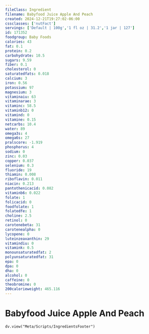 ```yaml
---
fileClass: Ingredient
filename: Babyfood Juice Apple And Peach
created: 2024-12-21T19:27:02-06:00
cssclasses: ['nutFact']
servings: ['Default | 100g','1 fl oz | 31.2','1 jar | 127']
id: 171352
foodgroup: Baby Foods
calories: 43
fat: 0.1
protein: 0.2
carbohydrate: 10.5
sugars: 9.59
fiber: 0.1
cholesterol: 0
saturatedfats: 0.018
calcium: 3
iron: 0.56
potassium: 97
magnesium: 3
vitaminaiu: 63
vitaminarae: 3
vitaminc: 58.5
vitaminb12: 0
vitamind: 0
vitamine: 0.15
netcarbs: 10.4
water: 89
omega3s: 4
omega6s: 27
pralscore: -1.919
phosphorus: 4
sodium: 0
zinc: 0.03
copper: 0.037
selenium: 0.3
fluoride: 19
thiamin: 0.008
riboflavin: 0.011
niacin: 0.213
pantothenicacid: 0.082
vitaminb6: 0.022
folate: 1
folicacid: 0
foodfolate: 1
folatedfe: 1
choline: 2.5
retinol: 0
carotenebeta: 31
carotenealpha: 0
lycopene: 0
luteinzeaxanthin: 29
vitamindiu: 0
vitamink: 0.5
monounsaturatedfat: 2
polyunsaturatedfat: 31
epa: 0
dpa: 0
dha: 0
alcohol: 0
caffeine: 0
theobromine: 0
200calorieweight: 465.116
---
```


# Babyfood Juice Apple And Peach

```dataviewjs
dv.view("Meta/Scripts/IngredientsFooter")
```